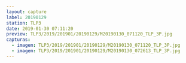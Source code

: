```yaml
---
layout: capture
label: 20190129
station: TLP3
date: 2019-01-30 07:11:20
preview: TLP3/2019/201901/20190129/M20190130_071120_TLP_3P.jpg
capturas:
  - imagem: TLP3/2019/201901/20190129/M20190130_071120_TLP_3P.jpg
  - imagem: TLP3/2019/201901/20190129/M20190130_072613_TLP_3P.jpg
---
```


